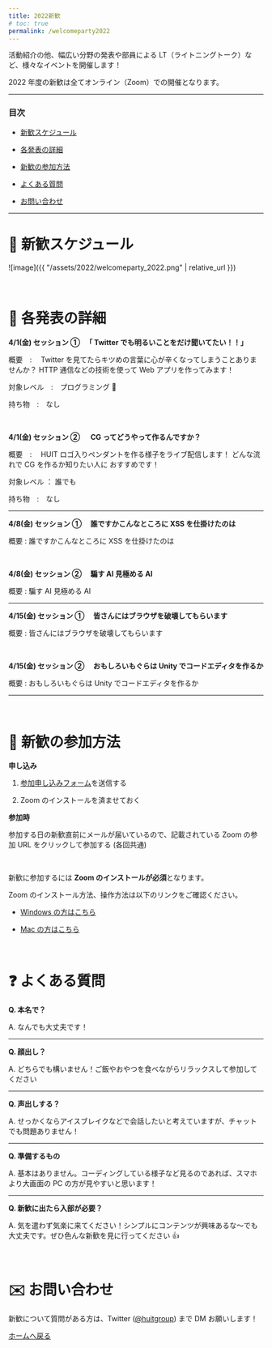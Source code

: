 ```yaml
---
title: 2022新歓
# toc: true
permalink: /welcomeparty2022
---
```


活動紹介の他、幅広い分野の発表や部員による LT（ライトニングトーク）など、様々なイベントを開催します！

2022 年度の新歓は全てオンライン（Zoom）での開催となります。

---

### 目次

- [新歓スケジュール](#schedule)

- [各発表の詳細](#detail)

- [新歓の参加方法](#join)

- [よくある質問](#question)

- [お問い合わせ](#contact)

---

<!-- ページ内遷移用のaタグ -->

<a id="schedule"></a>

# 📅 新歓スケジュール

![image]({{ "/assets/2022/welcomeparty_2022.png" | relative_url }})

<br/>

<!-- ページ内遷移用のaタグ -->

<a id="detail"></a>

# 📘 各発表の詳細

**4/1(金) セッション ① 　「 Twitter でも明るいことをだけ聞いてたい！！」**

概要　:　 Twitter を見てたらキツめの言葉に心が辛くなってしまうことありませんか？
HTTP 通信などの技術を使って Web アプリを作ってみます！

対象レベル　:　プログラミング 🔰

持ち物　:　なし

<br/>

**4/1(金) セッション ② 　 CG ってどうやって作るんですか？**

概要　:　 HUIT ロゴ入りペンダントを作る様子をライブ配信します！
どんな流れで CG を作るか知りたい人に
おすすめです！

対象レベル ： 誰でも

持ち物　:　なし

---

**4/8(金) セッション ① 　誰ですかこんなところに XSS を仕掛けたのは**

概要 : 誰ですかこんなところに XSS を仕掛けたのは

<br/>

**4/8(金) セッション ② 　騙す AI 見極める AI**

概要 : 騙す AI 見極める AI

---

**4/15(金) セッション ① 　皆さんにはブラウザを破壊してもらいます**

概要 : 皆さんにはブラウザを破壊してもらいます

<br/>

**4/15(金) セッション ② 　おもしろいもぐらは Unity でコードエディタを作るか**

概要 : おもしろいもぐらは Unity でコードエディタを作るか

---

<br/>

<!-- ページ内遷移用のaタグ -->

<a id="join"></a>

# 📝 新歓の参加方法

**申し込み**

<!-- 1. <a href="https://forms.gle/QFouk7eM2FJ62ZDB6" target="_blank" rel="noopener noreferrer">参加申し込みフォーム</a>を送信する -->

1. <a href="https://forms.gle/7EVQpTzzRhwffWfs7" target="_blank" rel="noopener noreferrer">参加申し込みフォーム</a>を送信する

2. Zoom のインストールを済ませておく

**参加時**

参加する日の新歓直前にメールが届いているので、記載されている Zoom の参加 URL をクリックして参加する (各回共通)

<br/>

新歓に参加するには **Zoom のインストールが必須**となります。

Zoom のインストール方法、操作方法は以下のリンクをご確認ください。

- [Windows の方はこちら](https://www.fortune-factory.net/2020/07/zoom-pc-1)

- [Mac の方はこちら](https://yogashare.info/blog/zoom-macbook-2/)

<br/>

<!-- ページ内遷移用のaタグ -->

<a id="question"></a>

# ❓ よくある質問

**Q. 本名で？**

A. なんでも大丈夫です！

---

**Q. 顔出し？**

A. どちらでも構いません！ご飯やおやつを食べながらリラックスして参加してください

---

**Q. 声出しする？**

A. せっかくならアイスブレイクなどで会話したいと考えていますが、チャットでも問題ありません！

---

**Q. 準備するもの**

A. 基本はありません。コーディングしている様子など見るのであれば、スマホより大画面の PC の方が見やすいと思います！

---

**Q. 新歓に出たら入部が必要？**

A. 気を遣わず気楽に来てください！シンプルにコンテンツが興味あるな～でも大丈夫です。ぜひ色んな新歓を見に行ってください 👍

<br/>

<!-- ページ内遷移用のaタグ -->

<a id="contact"></a>

# ✉️ お問い合わせ

新歓について質問がある方は、Twitter ([@huitgroup](https://twitter.com/huitgroup)) まで DM お願いします！

[ホームへ戻る]({{site.baseurl}}/)

